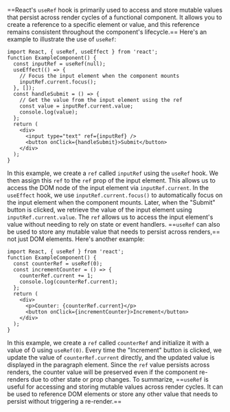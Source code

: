 ==React's `useRef` hook is primarily used to access and store mutable values that persist across render cycles of a functional component. It allows you to create a reference to a specific element or value, and this reference remains consistent throughout the component's lifecycle.==
Here's an example to illustrate the use of `useRef`:
```
import React, { useRef, useEffect } from 'react';
function ExampleComponent() {
  const inputRef = useRef(null);
  useEffect(() => {
    // Focus the input element when the component mounts
    inputRef.current.focus();
  }, []);
  const handleSubmit = () => {
    // Get the value from the input element using the ref
    const value = inputRef.current.value;
    console.log(value);
  };
  return (
    <div>
      <input type="text" ref={inputRef} />
      <button onClick={handleSubmit}>Submit</button>
    </div>
  );
}
```
In this example, we create a `ref` called `inputRef` using the `useRef` hook. We then assign this `ref` to the `ref` prop of the input element. This allows us to access the DOM node of the input element via `inputRef.current`. In the `useEffect` hook, we use `inputRef.current.focus()` to automatically focus on the input element when the component mounts.
Later, when the "Submit" button is clicked, we retrieve the value of the input element using `inputRef.current.value`. The `ref` allows us to access the input element's value without needing to rely on state or event handlers.
==`useRef` can also be used to store any mutable value that needs to persist across renders,== not just DOM elements. Here's another example:
```
import React, { useRef } from 'react';
function ExampleComponent() {
  const counterRef = useRef(0);
  const incrementCounter = () => {
    counterRef.current += 1;
    console.log(counterRef.current);
  };
  return (
    <div>
      <p>Counter: {counterRef.current}</p>
      <button onClick={incrementCounter}>Increment</button>
    </div>
  );
}
```
In this example, we create a `ref` called `counterRef` and initialize it with a value of 0 using `useRef(0)`. Every time the "Increment" button is clicked, we update the value of `counterRef.current` directly, and the updated value is displayed in the paragraph element. Since the `ref` value persists across renders, the counter value will be preserved even if the component re-renders due to other state or prop changes.
To summarize, ==`useRef` is useful for accessing and storing mutable values across render cycles. It can be used to reference DOM elements or store any other value that needs to persist without triggering a re-render.==